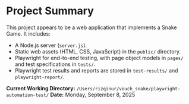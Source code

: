 # Project Summary

This project appears to be a web application that implements a Snake Game. It includes:

-   A Node.js server (`server.js`).
-   Static web assets (HTML, CSS, JavaScript) in the `public/` directory.
-   Playwright for end-to-end testing, with page object models in `pages/` and test specifications in `tests/`.
-   Playwright test results and reports are stored in `test-results/` and `playwright-report/`.

**Current Working Directory:** `/Users/rizqinur/vouch_snake/playwright-automation-test/`
**Date:** Monday, September 8, 2025
